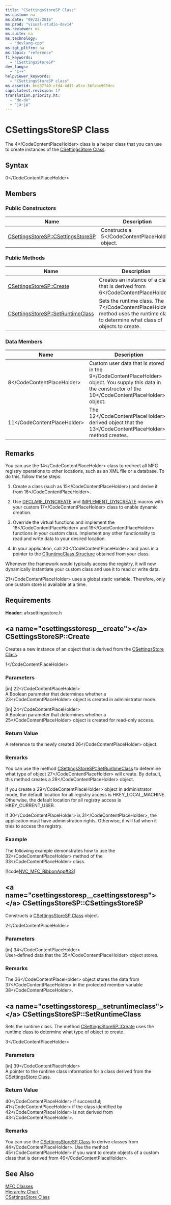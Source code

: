 ```yaml
---
title: "CSettingsStoreSP Class"
ms.custom: na
ms.date: "09/22/2016"
ms.prod: "visual-studio-dev14"
ms.reviewer: na
ms.suite: na
ms.technology: 
  - "devlang-cpp"
ms.tgt_pltfrm: na
ms.topic: "reference"
f1_keywords: 
  - "CSettingsStoreSP"
dev_langs: 
  - "C++"
helpviewer_keywords: 
  - "CSettingsStoreSP class"
ms.assetid: bcd37f40-cfd4-4d17-a5ce-3bfabe995dcc
caps.latest.revision: 17
translation.priority.ht: 
  - "de-de"
  - "ja-jp"
---
```

# CSettingsStoreSP Class
The <CodeContentPlaceHolder>4\</CodeContentPlaceHolder> class is a helper class that you can use to create instances of the [CSettingsStore Class](../vs140/csettingsstore-class.md).  
  
## Syntax  
  
<CodeContentPlaceHolder>0\</CodeContentPlaceHolder>  
## Members  
  
### Public Constructors  
  
|Name|Description|  
|----------|-----------------|  
|[CSettingsStoreSP::CSettingsStoreSP](#csettingsstoresp__csettingsstoresp)|Constructs a <CodeContentPlaceHolder>5\</CodeContentPlaceHolder> object.|  
  
### Public Methods  
  
|Name|Description|  
|----------|-----------------|  
|[CSettingsStoreSP::Create](#csettingsstoresp__create)|Creates an instance of a class that is derived from <CodeContentPlaceHolder>6\</CodeContentPlaceHolder>.|  
|[CSettingsStoreSP::SetRuntimeClass](#csettingsstoresp__setruntimeclass)|Sets the runtime class. The <CodeContentPlaceHolder>7\</CodeContentPlaceHolder> method uses the runtime class to determine what class of objects to create.|  
  
### Data Members  
  
|Name|Description|  
|----------|-----------------|  
|<CodeContentPlaceHolder>8\</CodeContentPlaceHolder>|Custom user data that is stored in the <CodeContentPlaceHolder>9\</CodeContentPlaceHolder> object. You supply this data in the constructor of the <CodeContentPlaceHolder>10\</CodeContentPlaceHolder> object.|  
|<CodeContentPlaceHolder>11\</CodeContentPlaceHolder>|The <CodeContentPlaceHolder>12\</CodeContentPlaceHolder>-derived object that the <CodeContentPlaceHolder>13\</CodeContentPlaceHolder> method creates.|  
  
## Remarks  
 You can use the <CodeContentPlaceHolder>14\</CodeContentPlaceHolder> class to redirect all MFC registry operations to other locations, such as an XML file or a database. To do this, follow these steps:  
  
1.  Create a class (such as <CodeContentPlaceHolder>15\</CodeContentPlaceHolder>) and derive it from <CodeContentPlaceHolder>16\</CodeContentPlaceHolder>.  
  
2.  Use [DECLARE_DYNCREATE](../vs140/declare_dyncreate.md) and [IMPLEMENT_DYNCREATE](../vs140/implement_dyncreate.md) macros with your custom <CodeContentPlaceHolder>17\</CodeContentPlaceHolder> class to enable dynamic creation.  
  
3.  Override the virtual functions and implement the <CodeContentPlaceHolder>18\</CodeContentPlaceHolder> and <CodeContentPlaceHolder>19\</CodeContentPlaceHolder> functions in your custom class. Implement any other functionality to read and write data to your desired location.  
  
4.  In your application, call <CodeContentPlaceHolder>20\</CodeContentPlaceHolder> and pass in a pointer to the [CRuntimeClass Structure](../vs140/cruntimeclass-structure.md) obtained from your class.  
  
 Whenever the framework would typically access the registry, it will now dynamically instantiate your custom class and use it to read or write data.  
  
 <CodeContentPlaceHolder>21\</CodeContentPlaceHolder> uses a global static variable. Therefore, only one custom store is available at a time.  
  
## Requirements  
 **Header:** afxsettingsstore.h  
  
##  \<a name="csettingsstoresp__create">\</a>  CSettingsStoreSP::Create  
 Creates a new instance of an object that is derived from the [CSettingsStore Class](../vs140/csettingsstore-class.md).  
  
<CodeContentPlaceHolder>1\</CodeContentPlaceHolder>  
### Parameters  
 [in] <CodeContentPlaceHolder>22\</CodeContentPlaceHolder>  
 A Boolean parameter that determines whether a <CodeContentPlaceHolder>23\</CodeContentPlaceHolder> object is created in administrator mode.  
  
 [in] <CodeContentPlaceHolder>24\</CodeContentPlaceHolder>  
 A Boolean parameter that determines whether a <CodeContentPlaceHolder>25\</CodeContentPlaceHolder> object is created for read-only access.  
  
### Return Value  
 A reference to the newly created <CodeContentPlaceHolder>26\</CodeContentPlaceHolder> object.  
  
### Remarks  
 You can use the method [CSettingsStoreSP::SetRuntimeClass](#csettingsstoresp__setruntimeclass) to determine what type of object <CodeContentPlaceHolder>27\</CodeContentPlaceHolder> will create. By default, this method creates a <CodeContentPlaceHolder>28\</CodeContentPlaceHolder> object.  
  
 If you create a <CodeContentPlaceHolder>29\</CodeContentPlaceHolder> object in administrator mode, the default location for all registry access is HKEY_LOCAL_MACHINE. Otherwise, the default location for all registry access is HKEY_CURRENT_USER.  
  
 If <CodeContentPlaceHolder>30\</CodeContentPlaceHolder> is <CodeContentPlaceHolder>31\</CodeContentPlaceHolder>, the application must have administration rights. Otherwise, it will fail when it tries to access the registry.  
  
### Example  
 The following example demonstrates how to use the <CodeContentPlaceHolder>32\</CodeContentPlaceHolder> method of the <CodeContentPlaceHolder>33\</CodeContentPlaceHolder> class.  
  
 [!code[NVC_MFC_RibbonApp#33](../vs140/codesnippet/CPP/csettingsstoresp-class_1.cpp)]  
  
##  \<a name="csettingsstoresp__csettingsstoresp">\</a>  CSettingsStoreSP::CSettingsStoreSP  
 Constructs a [CSettingsStoreSP Class](../vs140/csettingsstoresp-class.md) object.  
  
<CodeContentPlaceHolder>2\</CodeContentPlaceHolder>  
### Parameters  
 [in] <CodeContentPlaceHolder>34\</CodeContentPlaceHolder>  
 User-defined data that the <CodeContentPlaceHolder>35\</CodeContentPlaceHolder> object stores.  
  
### Remarks  
 The <CodeContentPlaceHolder>36\</CodeContentPlaceHolder> object stores the data from <CodeContentPlaceHolder>37\</CodeContentPlaceHolder> in the protected member variable <CodeContentPlaceHolder>38\</CodeContentPlaceHolder>.  
  
##  \<a name="csettingsstoresp__setruntimeclass">\</a>  CSettingsStoreSP::SetRuntimeClass  
 Sets the runtime class. The method [CSettingsStoreSP::Create](#csettingsstoresp__create) uses the runtime class to determine what type of object to create.  
  
<CodeContentPlaceHolder>3\</CodeContentPlaceHolder>  
### Parameters  
 [in] <CodeContentPlaceHolder>39\</CodeContentPlaceHolder>  
 A pointer to the runtime class information for a class derived from the [CSettingsStore Class](../vs140/csettingsstore-class.md).  
  
### Return Value  
 <CodeContentPlaceHolder>40\</CodeContentPlaceHolder> if successful; <CodeContentPlaceHolder>41\</CodeContentPlaceHolder> if the class identified by <CodeContentPlaceHolder>42\</CodeContentPlaceHolder> is not derived from <CodeContentPlaceHolder>43\</CodeContentPlaceHolder>.  
  
### Remarks  
 You can use the [CSettingsStoreSP Class](../vs140/csettingsstoresp-class.md) to derive classes from <CodeContentPlaceHolder>44\</CodeContentPlaceHolder>. Use the method <CodeContentPlaceHolder>45\</CodeContentPlaceHolder> if you want to create objects of a custom class that is derived from <CodeContentPlaceHolder>46\</CodeContentPlaceHolder>.  
  
## See Also  
 [MFC Classes](../vs140/mfc-classes.md)   
 [Hierarchy Chart](../vs140/hierarchy-chart.md)   
 [CSettingsStore Class](../vs140/csettingsstore-class.md)